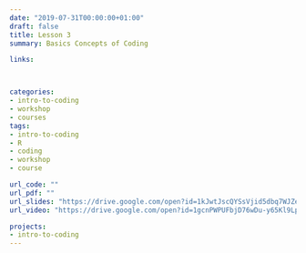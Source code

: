 ```yaml
---
date: "2019-07-31T00:00:00+01:00"
draft: false
title: Lesson 3
summary: Basics Concepts of Coding

links:



categories:
- intro-to-coding
- workshop
- courses
tags:
- intro-to-coding
- R
- coding
- workshop
- course

url_code: ""
url_pdf: ""
url_slides: "https://drive.google.com/open?id=1kJwtJscQYSsVjid5dbq7WJZel1s9qyNI"
url_video: "https://drive.google.com/open?id=1gcnPWPUFbjD76wDu-y65Kl9Lp6bO7AUw"

projects:
- intro-to-coding
---
```

